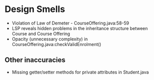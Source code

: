 # Design Smells
- Violation of Law of Demeter - CourseOffering.java:58-59
- LSP reveals hidden problems in the inheritance structure between Course and Course Offering
- Opacity (unnecessary complexity) in CourseOffering.java:checkValidEnrolment()


## Other inaccuracies
- Missing getter/setter methods for private attributes in Student.java